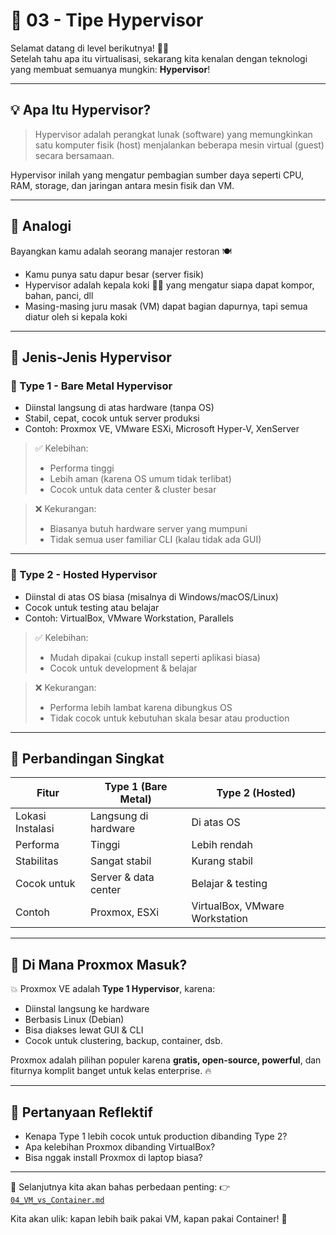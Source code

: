 # 🧠 03 - Tipe Hypervisor

Selamat datang di level berikutnya! 🧗‍♂️  
Setelah tahu apa itu virtualisasi, sekarang kita kenalan dengan teknologi yang membuat semuanya mungkin: **Hypervisor**!

---

## 💡 Apa Itu Hypervisor?

> Hypervisor adalah perangkat lunak (software) yang memungkinkan satu komputer fisik (host) menjalankan beberapa mesin virtual (guest) secara bersamaan.

Hypervisor inilah yang mengatur pembagian sumber daya seperti CPU, RAM, storage, dan jaringan antara mesin fisik dan VM.

---

## 🧠 Analogi

Bayangkan kamu adalah seorang manajer restoran 🍽️

- Kamu punya satu dapur besar (server fisik)
- Hypervisor adalah kepala koki 👨‍🍳 yang mengatur siapa dapat kompor, bahan, panci, dll
- Masing-masing juru masak (VM) dapat bagian dapurnya, tapi semua diatur oleh si kepala koki

---

## 🧱 Jenis-Jenis Hypervisor

### 🥇 Type 1 - **Bare Metal Hypervisor**
- Diinstal langsung di atas hardware (tanpa OS)
- Stabil, cepat, cocok untuk server produksi
- Contoh: Proxmox VE, VMware ESXi, Microsoft Hyper-V, XenServer

> ✅ Kelebihan:
> - Performa tinggi
> - Lebih aman (karena OS umum tidak terlibat)
> - Cocok untuk data center & cluster besar

> ❌ Kekurangan:
> - Biasanya butuh hardware server yang mumpuni
> - Tidak semua user familiar CLI (kalau tidak ada GUI)

---

### 🥈 Type 2 - **Hosted Hypervisor**
- Diinstal di atas OS biasa (misalnya di Windows/macOS/Linux)
- Cocok untuk testing atau belajar
- Contoh: VirtualBox, VMware Workstation, Parallels

> ✅ Kelebihan:
> - Mudah dipakai (cukup install seperti aplikasi biasa)
> - Cocok untuk development & belajar

> ❌ Kekurangan:
> - Performa lebih lambat karena dibungkus OS
> - Tidak cocok untuk kebutuhan skala besar atau production

---

## 🧩 Perbandingan Singkat

| Fitur | Type 1 (Bare Metal) | Type 2 (Hosted) |
|-------|---------------------|-----------------|
| Lokasi Instalasi | Langsung di hardware | Di atas OS |
| Performa | Tinggi | Lebih rendah |
| Stabilitas | Sangat stabil | Kurang stabil |
| Cocok untuk | Server & data center | Belajar & testing |
| Contoh | Proxmox, ESXi | VirtualBox, VMware Workstation |

---

## 🧠 Di Mana Proxmox Masuk?

💥 Proxmox VE adalah **Type 1 Hypervisor**, karena:

- Diinstal langsung ke hardware
- Berbasis Linux (Debian)
- Bisa diakses lewat GUI & CLI
- Cocok untuk clustering, backup, container, dsb.

Proxmox adalah pilihan populer karena **gratis, open-source, powerful**, dan fiturnya komplit banget untuk kelas enterprise. 🔥

---

## 🧠 Pertanyaan Reflektif

- Kenapa Type 1 lebih cocok untuk production dibanding Type 2?
- Apa kelebihan Proxmox dibanding VirtualBox?
- Bisa nggak install Proxmox di laptop biasa?

---

📍 Selanjutnya kita akan bahas perbedaan penting:
👉 [`04_VM_vs_Container.md`](04_VM_vs_Container.md)

Kita akan ulik: kapan lebih baik pakai VM, kapan pakai Container! 🚀

